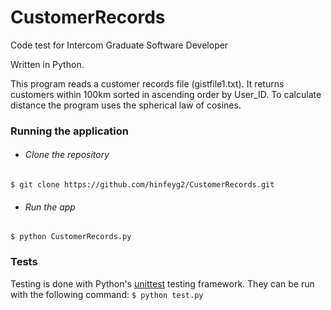 # CustomerRecords
Code test for Intercom Graduate Software Developer

Written in Python.

This program reads a customer records file (gistfile1.txt).
It returns customers within 100km sorted in ascending order by User_ID.
To calculate distance the program uses the spherical law of cosines.


### Running the application
* ###### Clone the repository
 ```$ git clone https://github.com/hinfeyg2/CustomerRecords.git```
* ###### Run the app
```$ python CustomerRecords.py```

### Tests
Testing is done with Python's [unittest](https://docs.python.org/3/library/unittest.html#module-unittest) testing framework. They can be run with the following command:
```$ python test.py```